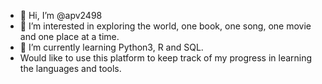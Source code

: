 - 👋 Hi, I’m @apv2498
- 👀 I’m interested in exploring the world, one book, one song, one movie and one place at a time. 
- 🌱 I’m currently learning Python3, R and SQL. 
- Would like to use this platform to keep track of my progress in learning the languages and tools. 

<!---
apv2498/apv2498 is a ✨ special ✨ repository because its `README.md` (this file) appears on your GitHub profile.
You can click the Preview link to take a look at your changes.
--->
